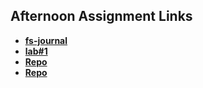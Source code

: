 ## Afternoon Assignment Links

* **[fs-journal](https://github.com/AustinPerry22/fs-journal)**
* **[lab#1](https://github.com/AustinPerry22/coolSiteLab)**
* **[Repo](https://github.com/AustinPerry22/<ASSIGNMENT_REPO>)**
* **[Repo](https://github.com/AustinPerry22/<ASSIGNMENT_REPO>)**
